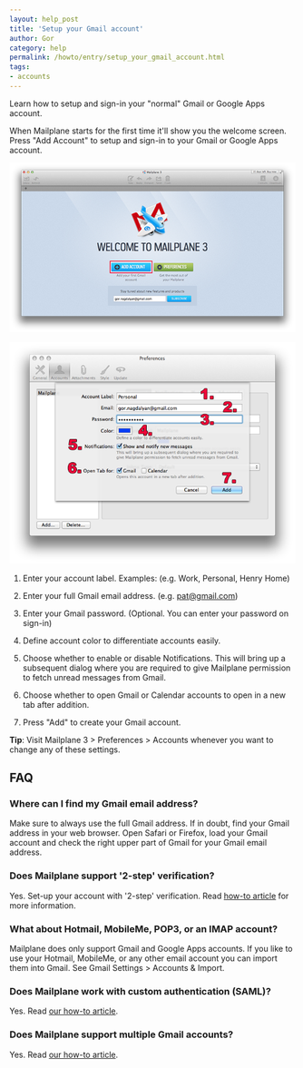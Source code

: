 ```yaml
---
layout: help_post
title: 'Setup your Gmail account'
author: Gor
category: help
permalink: /howto/entry/setup_your_gmail_account.html
tags:
- accounts
---
```


Learn how to setup and sign-in your "normal" Gmail or Google Apps account.

When Mailplane starts for the first time it'll show you the welcome screen. Press "Add Account" to setup and sign-in to your Gmail or Google Apps account.

![screen1](/assets/howto/2013-07-19-setup_your_gmail_account/screen1.png)

![screen2](/assets/howto/2013-07-19-setup_your_gmail_account/screen2.png)

1. Enter your account label. Examples: (e.g. Work, Personal, Henry Home)

2. Enter your full Gmail email address. (e.g. pat@gmail.com)

3. Enter your Gmail password. (Optional. You can enter your password on sign-in)

4. Define account color to differentiate accounts easily.

5. Choose whether to enable or disable Notifications. This will bring up a subsequent dialog where you are required to give Mailplane permission to fetch unread messages from Gmail.

6. Choose whether to open Gmail or Calendar accounts to open in a new tab after addition.

7. Press "Add" to create your Gmail account.
 
**Tip**: Visit Mailplane 3 > Preferences > Accounts whenever you want to change any of these settings.


## FAQ

### Where can I find my Gmail email address?

Make sure to always use the full Gmail address. If in doubt, find your Gmail address in your web browser. Open Safari or Firefox, load your Gmail account and check the right upper part of Gmail for your Gmail email address.

### Does Mailplane support '2-step' verification?

Yes. Set-up your account with '2-step' verification. Read [how-to article](/howto/entry/two_factor_authentication) for more information.

### What about Hotmail, MobileMe, POP3, or an IMAP account?

Mailplane does only support Gmail and Google Apps accounts. If you like to use your Hotmail, MobileMe, or any other email account you can import them into Gmail. See Gmail Settings > Accounts & Import.

### Does Mailplane work with custom authentication (SAML)?

Yes. Read [our how-to article](/howto/entry/saml_authentication).

### Does Mailplane support multiple Gmail accounts?

Yes. Read [our how-to article](/howto/entry/add_another_gmail_account).
